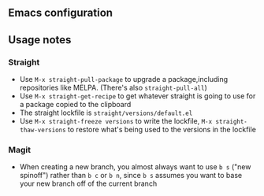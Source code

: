 ## Emacs configuration

## Usage notes

### Straight

- Use `M-x straight-pull-package` to upgrade a package,including
  repositories like MELPA. (There's also `straight-pull-all`)
- Use `M-x straight-get-recipe` to get whatever straight is going to
  use for a package copied to the clipboard
- The straight lockfile is `straight/versions/default.el`
- Use `M-x straight-freeze versions` to write the lockfile, `M-x
  straight-thaw-versions` to restore what's being used to the versions
  in the lockfile

### Magit

- When creating a new branch, you almost always want to use `b s`
  ("new spinoff") rather than `b c` or `b n`, since `b s` assumes you
  want to base your new branch off of the current branch
